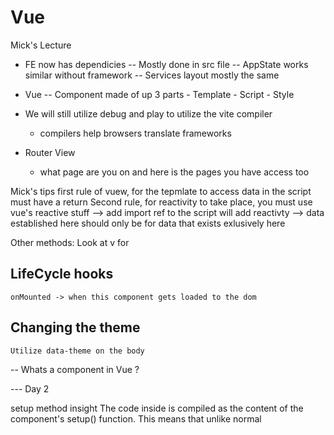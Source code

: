 # Vue

Mick's Lecture

- FE now has dependicies
  -- Mostly done in src file
  -- AppState works similar without framework
  -- Services layout mostly the same
- Vue
  -- Component made of up 3 parts - Template - Script - Style

- We will still utilize debug and play to utilize the vite compiler

  - compilers help browsers translate frameworks

- Router View
  - what page are you on and here is the pages you have access too

Mick's tips
first rule of vuew, for the tepmlate to access data in the script must have a return
Second rule, for reactivity to take place, you must use vue's reactive stuff
--> add import ref to the script will add reactivty
--> data established here should only be for data that exists exlusively here

Other methods:
Look at v for

## LifeCycle hooks

    onMounted -> when this component gets loaded to the dom

## Changing the theme

    Utilize data-theme on the body

-- Whats a component in Vue ?

--- Day 2

setup method insight
The code inside is compiled as the content of the component's setup() function. This means that unlike normal <script>, which only executes once when the component is first imported, code inside <script setup> will execute every time an instance of the component is created.

Mick's Start Path

- Client start with model
- Setting up axios service for api request
- then additional service to make call to api
- log the data to verify
- after verifying you can bring data to the component using computed
- using appstate to bring in teh new data using map

getting data from the templat to the scipt then back to html
\*\* mick suggest addding row col then the component to allow the child component to continue the same flow

getting info out of the url using route.params.id ex in movie detailspage from movie api example

Pages are responsibile for getting api data or getting data they rely on displaying
kinda act like a controller
they pass data to components

props don't need to be in the return

Router link is connected to the router page

----- Day 3
o token - auth token from auth0
userinfo also comes from auth0

account is connectd to the db

If a data doesn't need to be manipulated you don't need to create a model (this might save time)

- Mick recommends reactive for forms

reactive better for objects and ref better for single

use unshift to add to begining of list array
use push , to add to end of list

if ever using ref you need to reference the refs.value

props work outside of setup but you will need to pass the props to the setup

MPA vs SPA

- Multi page application
  - classical approach
  - page reloads on all content
  - good for companies with extensive products such as e-commerce

How it works
page is loaded on first visit
changes to content must be done through page refresh

- Single Page application
  - Modern approach
  - does not require page reload
    Add Image

============= Video Section 2
Component structure

- small abstracted pieces of UI
- can be nested
  Elements -> components -> pages

Pages - more complex components

## Compoonent structure

- Template
  - used to hold all HTML
  - code can be injected directly using {{}}
- Script
  - contains all javascript
  - must have default export which contains
    - setup() must return object
      - contains the state and any event hooks such as onMounted()
      - returned object will contain all the available methods and data for the template
      - components{}
        - Nested Components must be imported and added to the object to be usedin HTML
- Style
  - contains all css for component
- How is data passed ?
  - Props
    - data is passed down from parent component to child component
    - Parent passes data as bound attribute
      - <child:data="propData">
    - Captured in child in props property
      - props:['data']
    - can be used directly in template or in setup if passed as first argument
      - setup(props){props.data}

Return object is where methods should be made to make available to html

## Reactive & Computed for drawing !

- Reactive

  - method from vue which utilizes the es2015 proxy objects to watch for changes
  - Reactive is for watching full objects
    - Opposed to ref which is used for watching primitive values

- Computed
  - takes in a function an returns a immutable reactive ref object
  - able to watch reactive objects when changed to a function is re-ran / updated

## State and AppState

- both state and appstate are reactive objects used to manage data
- state is for local component data
  - things that are only needed for that component or any of its nested components
- Appstate is for data shared across multiple components
  - appstate will be manipulated through services not directly by the component

## white board suggestions

string split and int parse
other sources for code practice
Edabit

## Thursday lecture

Jeremy vue approach

Generally when you are v-for you are going to pass a prop to the child component

\*\* Jeremy tip
we can add values from script to scss utilizing back tick tildas

router link can be used to direct to another page

Using the id to load the details
also ensure this is a param for the url to reload the profile

account is whoever is logged in meanwhile profile is to the user signed into the client

this will grab any params out of the router specied in the route of the router file
ex : path:'/profile/:profileId'
route.params.profileId
route -> useRoute()

when to use map
this is a array method so won't work on single objects

Axios is able to attached params via objects

========
When buiding out the BE makes sure to use the top down approach for tests

fullstack-vue
reference terminal to see what folder you need to open
with fullstack-vue we have loaded 2 seperate folders for client and server
so we need to use the workspace

once done we'll need to reference to the client and server env files

starting the debug consle we'lll need to reference the dropwdown to view any logs

Verify this is working by checking the console to view the 0 token , user info and account.

## Designing data model

Created data based on what you would like your user to have access
ex: Album
export const AlbumSchemea = new Schema ({
title:{type: String, required true },
coverImg:{type:String}
})

enum can provide additional sets of value but it needs to be specific values specified

in the schema , ref indicates what the account is referencing for the value
ex:
creatorId{Type:schema.types.objectid, ref:'Account'}
we'll reference the id as the creator id from the account

controller on the server side extends the basecontroller

the super holds the route
when creating the controller
\*\* When creating the model add to the schema dbcontext

then follow flow from controller to service layer

once route has b een send we'll

## when testing create a new tab but LEAVE THE TEST ALONE !

ADDING PUT REQUEST AND USING ACCOUNT INFO WILL NEED TO USE middleware (ex Autho o)
will provide some data

in the response check out the test results. The first section indicates the received

req.userInfo houses the data from the authorized account

When making up

IN the AuthService folder , if we need to do something soonas this loads we can add additional services needed
